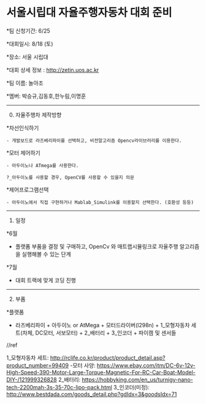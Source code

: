 # 서울시립대 자율주행자동차 대회 준비 
 
 *팀 신청기간: 6/25
 
 *대회일시: 8/18 (토)
 
 *장소: 서울 시립대 
 
 *대회 상세 정보 : http://zetin.uos.ac.kr 
 
 *팀 이름: 놀아조
 
 *멤버: 박승규,김동호,한누림,이명훈
 
---------------------------------

0. 자율주행차 제작방향 

  *차선인식하기 
  
    - 개발보드로 라즈베리파이를 선택하고, 비전알고리즘 Opencv라이브러리를 이용한다.  
    
  *모터 제어하기 
  
    - 아두이노나 ATmega를 사용한다. 
    
    ?_아두이노를 사용할 경우, OpenCV를 사용할 수 있을지 의문
  
  *제어프로그램선택
  
    - 아두이노에서 직접 구현하거나 Mablab_Simulink를 이용할지 선택한다. (호환성 등등) 
   
---------------------------------


1. 일정 

*6월 

 - 플랫폼 부품을 결정 및 구매하고, OpenCv 와 매트랩시뮬링크로 자율주행 알고리즘을 실행해볼 수 있는 단계 
 
*7월

 - 대회 트랙에 맞게 코딩 진행 
 
 ---------------------------------
 
2. 부품 

*플랫폼

 - 라즈베리파이 + 아두이노 or AtMega + 모터드라이버(l298n) + 1_모형자동차 세트(차체, DC모터, 서보모터) + 2_배터리 + 3_인코더 + 파이캠 및 센서들


//ref

1_모형자동차 세트: http://rclife.co.kr/product/product_detail.asp?product_number=99409
 -모터 사양: https://www.ebay.com/itm/DC-6v-12v-High-Speed-390-Motor-Large-Torque-Magnetic-For-RC-Car-Boat-Model-DIY-/121999326828
2_배터리: https://hobbyking.com/en_us/turnigy-nano-tech-2200mah-3s-35-70c-lipo-pack.html
3_인코더(미정): http://www.bestdada.com/goods_detail.php?gdIdx=3&goodsIdx=71

 
